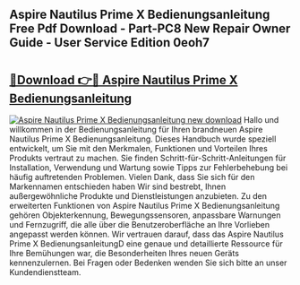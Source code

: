 ## Aspire Nautilus Prime X Bedienungsanleitung Free Pdf Download - Part-PC8 New Repair Owner Guide - User Service Edition 0eoh7

# <h2><a href="http://df1e42u.blite.top/?on=Aspire+Nautilus+Prime+X+Bedienungsanleitung">🔗Download 👉🔴 Aspire Nautilus Prime X Bedienungsanleitung</a></h2>

[![Aspire Nautilus Prime X Bedienungsanleitung new download](https://i.imgur.com/lujVjoI.png)](http://df1e42u.blite.top/?on=Aspire+Nautilus+Prime+X+Bedienungsanleitung)
Hallo und willkommen in der Bedienungsanleitung für Ihren brandneuen Aspire Nautilus Prime X Bedienungsanleitung. Dieses Handbuch wurde speziell entwickelt, um Sie mit den Merkmalen, Funktionen und Vorteilen Ihres Produkts vertraut zu machen. Sie finden Schritt-für-Schritt-Anleitungen für Installation, Verwendung und Wartung sowie Tipps zur Fehlerbehebung bei häufig auftretenden Problemen. Vielen Dank, dass Sie sich für den Markennamen entschieden haben Wir sind bestrebt, Ihnen außergewöhnliche Produkte und Dienstleistungen anzubieten. Zu den erweiterten Funktionen von Aspire Nautilus Prime X Bedienungsanleitung gehören Objekterkennung, Bewegungssensoren, anpassbare Warnungen und Fernzugriff, die alle über die Benutzeroberfläche an Ihre Vorlieben angepasst werden können. Wir vertrauen darauf, dass das Aspire Nautilus Prime X BedienungsanleitungD eine genaue und detaillierte Ressource für Ihre Bemühungen war, die Besonderheiten Ihres neuen Geräts kennenzulernen. Bei Fragen oder Bedenken wenden Sie sich bitte an unser Kundendienstteam.
